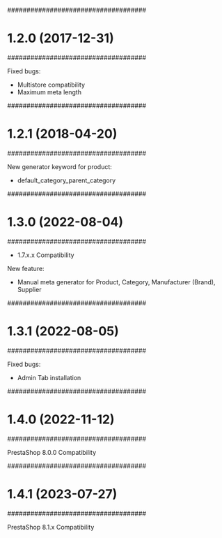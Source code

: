 ####################################
# 1.2.0 (2017-12-31)
####################################

Fixed bugs:

 - Multistore compatibility
 - Maximum meta length


####################################
# 1.2.1 (2018-04-20)
####################################

New generator keyword for product:

 - default_category_parent_category


####################################
# 1.3.0 (2022-08-04)
####################################

- 1.7.x.x Compatibility

New feature:

 - Manual meta generator for Product, Category, Manufacturer (Brand), Supplier


####################################
# 1.3.1 (2022-08-05)
####################################

Fixed bugs:

 - Admin Tab installation


####################################
# 1.4.0 (2022-11-12)
####################################

PrestaShop 8.0.0 Compatibility


####################################
# 1.4.1 (2023-07-27)
####################################

PrestaShop 8.1.x Compatibility